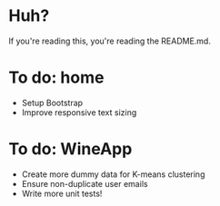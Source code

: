 # Huh?
If you're reading this, you're reading the README.md.

# To do: home
* Setup Bootstrap
* Improve responsive text sizing

# To do: WineApp
* Create more dummy data for K-means clustering
* Ensure non-duplicate user emails
* Write more unit tests!
